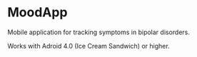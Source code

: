 # MoodApp
Mobile application for tracking symptoms in bipolar disorders.

Works with Adroid 4.0 (Ice Cream Sandwich) or higher.
